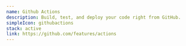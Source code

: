 ```yaml
---
name: Github Actions
description: Build, test, and deploy your code right from GitHub.
simpleIcon: githubactions
stack: active
link: https://github.com/features/actions
---
```


